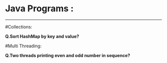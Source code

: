 # Java Programs :

<hr>
#Collections:

<b>Q.Sort HashMap by key and value?</b>

#Multi Threading:

<b>Q.Two threads printing even and odd number in sequence?</b>

